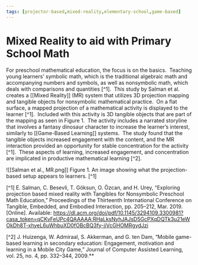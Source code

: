 ```yaml
---
tags: [projector-based,mixed-reality,elementary-school,game-based]
---
```


# Mixed Reality to aid with Primary School Math

For preschool mathematical education, the focus is on the basics.  Teaching young learners’ symbolic math, which is the traditional algebraic math and accompanying numbers and symbols, as well as nonsymbolic math, which deals with comparisons and quantities [^1].  This study by Salman et al. creates a [[Mixed Reality]] (MR) system that utilizes 3D projection mapping and tangible objects for nonsymbolic mathematical practice.  On a flat surface, a mapped projection of a mathematical activity is displayed to the learner [^1].  Included with this activity is 3D tangible objects that are part of the mapping as seen in Figure 1.  The activity includes a narrated storyline that involves a fantasy dinosaur character to increase the learner’s interest, similarly to [[Game-Based Learning]] systems.  The study found that the tangible objects increased engagement with the content, and the MR interaction provided an opportunity for stable concentration for the activity [^1].  These aspects of learning, increased engagement, and concentration are implicated in productive mathematical learning [^2].

![[Salman et al., MR.png]]
Figure 1.  An image showing what the projection-based setup appears to learners. [^1]

[^1] E. Salman, C. Besevli, T. Göksun, O. Özcan, and H. Urey, “Exploring projection based mixed reality with Tangibles for Nonsymbolic Preschool Math Education,” Proceedings of the Thirteenth International Conference on Tangible, Embedded, and Embodied Interaction, pp. 205–212, Mar. 2019. [Online]. Available: https://dl.acm.org/doi/pdf/10.1145/3294109.3300981?casa_token=qCKvFeUPc4QAAAAA:RHaLksNyhJAJsD5GcPXqDQTk3u21eWOkDh8T-xhyeL6uWhbuXD0fOBcBQ3fy-jjVcGHOMRgydJzi

[^2] J. Huizenga, W. Admiraal, S. Akkerman, and G. ten Dam, “Mobile game-based learning in secondary education: Engagement, motivation and learning in a Mobile City Game,” Journal of Computer Assisted Learning, vol. 25, no. 4, pp. 332–344, 2009.**
